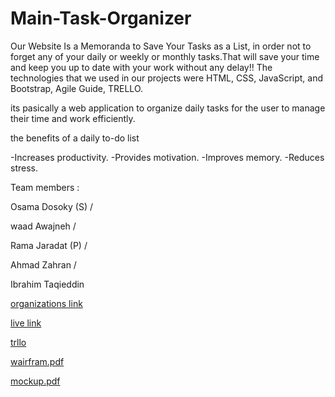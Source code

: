 # Main-Task-Organizer

Our Website Is a Memoranda to Save Your Tasks as a List, in order not to forget any of your daily or weekly or monthly tasks.That will save your time and keep you up to date with your work without any delay!! The technologies that we used in our projects were HTML, CSS, JavaScript, and Bootstrap, Agile Guide, TRELLO.

its pasically a web application to organize daily tasks for the user to manage their time and work efficiently.

 the benefits of a daily to-do list
 
-Increases productivity. 
-Provides motivation. 
-Improves memory. 
-Reduces stress. 


Team members :

Osama Dosoky (S) /

waad Awajneh /

Rama Jaradat (P) / 

Ahmad Zahran /

Ibrahim Taqieddin


[organizations link](https://task-organizer.github.io/Main-Task-Organizer/)

[live link](https://osamadasooky.github.io/Task-Organizer/)

[trllo](https://trello.com/b/YStX5fIr/project)

[wairfram.pdf](https://github.com/Task-Organizer/Main-Task-Organizer/files/9442271/wairfram.pdf)

[mockup.pdf](https://github.com/Task-Organizer/Main-Task-Organizer/files/9442273/mockup.pdf)

